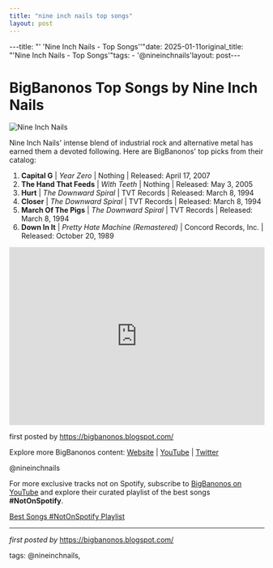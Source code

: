 ```yaml
---
title: "nine inch nails top songs"
layout: post
---
```

---title: "' 'Nine Inch Nails - Top Songs''"date: 2025-01-11original_title: "'Nine Inch Nails - Top Songs'"tags:  - '@nineinchnails'layout: post---<h1>BigBanonos Top Songs by Nine Inch Nails</h1><img src="https://i.scdn.co/image/ab67616d0000b273f489b4582e496de8f71e88da" alt="Nine Inch Nails"> <p>Nine Inch Nails' intense blend of industrial rock and alternative metal has earned them a devoted following. Here are BigBanonos' top picks from their catalog:</p> <ol> <li><strong>Capital G</strong> | <em>Year Zero</em> | Nothing | Released: April 17, 2007</li> <li><strong>The Hand That Feeds</strong> | <em>With Teeth</em> | Nothing | Released: May 3, 2005</li> <li><strong>Hurt</strong> | <em>The Downward Spiral</em> | TVT Records | Released: March 8, 1994</li> <li><strong>Closer</strong> | <em>The Downward Spiral</em> | TVT Records | Released: March 8, 1994</li> <li><strong>March Of The Pigs</strong> | <em>The Downward Spiral</em> | TVT Records | Released: March 8, 1994</li> <li><strong>Down In It</strong> | <em>Pretty Hate Machine (Remastered)</em> | Concord Records, Inc. | Released: October 20, 1989</li></ol> <div> <iframe src="https://open.spotify.com/embed/playlist/6pG7rcLqtS94g0Id6xnHZ1?utm_source=generator" width="100%" height="352" frameborder="0" allow="autoplay; clipboard-write; encrypted-media; fullscreen; picture-in-picture" loading="lazy"></iframe></div> <p>first posted by <a href="https://bigbanonos.blogspot.com/">https://bigbanonos.blogspot.com/</a></p> <div> <p>Explore more BigBanonos content: <a href="https://bigbanonos.blogspot.com/">Website</a> | <a href="https://www.youtube.com/@BigBanonos">YouTube</a> | <a href="https://x.com/bigbanonos">Twitter</a></p></div> <!-- Tags --><p>@nineinchnails</p><!--Subscribe and Playlist Links--><div>    <p>For more exclusive tracks not on Spotify, subscribe to <a href="https://www.youtube.com/@BigBanonos" target="_blank">BigBanonos on YouTube</a> and explore their curated playlist of the best songs <strong>#NotOnSpotify</strong>.</p>    <p><a href="https://www.youtube.com/playlist?list=PLtuNtuTatqI0kFahUCbtbfenC_ET5O_tr" target="_blank">Best Songs #NotOnSpotify Playlist<br /></a></p></div><hr /><p><em>first posted by</em> <a href="https://bigbanonos.blogspot.com/" rel="noopener" target="_new">https://bigbanonos.blogspot.com/</a></p><p>tags: @nineinchnails,</p>